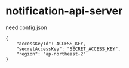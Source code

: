 # notification-api-server

need config.json
```
{ 
    "accessKeyId": ACCESS_KEY,
    "secretAccessKey": "SECRET_ACCESS_KEY",
    "region": "ap-northeast-2"
}
